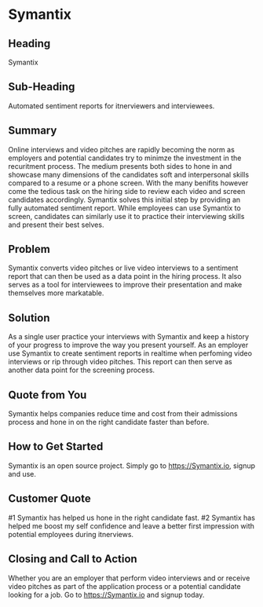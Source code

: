 # Symantix #

## Heading ##
  Symantix

## Sub-Heading ##
  Automated sentiment reports for itnerviewers and interviewees.

## Summary ##
  Online interviews and video pitches are rapidly becoming the norm as employers and potential candidates try to minimze the investment in the recuritment process. The medium presents both sides to hone in and showcase many dimensions of the candidates soft and interpersonal skills compared to a resume or a phone screen. With the many benifits however come the tedious task on the hiring side to review each video and screen candidates accordingly. Symantix solves this initial step by providing an fully automated sentiment report. While employees can use Symantix to screen, candidates can similarly use it to practice their interviewing skills and present their best selves.


## Problem ##
  Symantix converts video pitches or live video interviews to a sentiment report that can then be used as a data point in the hiring process.
  It also serves as a tool for interviewees to improve their presentation and make themselves more markatable.


## Solution ##
  As a single user practice your interviews with Symantix and keep a history of your progress to improve the way you present yourself.
  As an employer use Symantix to create sentiment reports in realtime when perfoming video interviews or rip through video pitches. This report can then serve as another data point for the screening process.


## Quote from You ##
  Symantix helps companies reduce time and cost from their admissions process and hone in on the right candidate faster than before.

## How to Get Started ##
  Symantix is an open source project. Simply go to https://Symantix.io, signup and use.

## Customer Quote ##
  #1 Symantix has helped us hone in the right candidate fast.
  #2 Symantix has helped me boost my self confidence and leave a better first impression with potential employees during itnerviews.

## Closing and Call to Action ##
  Whether you are an employer that perform video interviews and or receive video pitches as part of the application process or a potential candidate looking for a job. Go to https://Symantix.io and signup today.